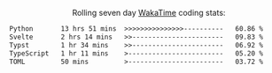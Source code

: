 <p align="center">Rolling seven day <a href="https://wakatime.com/@syrkis"/>WakaTime</a> coding stats:</p>
<!--START_SECTION:waka-->

```txt
Python       13 hrs 51 mins  >>>>>>>>>>>>>>>----------   60.86 %
Svelte       2 hrs 14 mins   >>-----------------------   09.83 %
Typst        1 hr 34 mins    >>-----------------------   06.92 %
TypeScript   1 hr 11 mins    >------------------------   05.20 %
TOML         50 mins         >------------------------   03.72 %
```

<!--END_SECTION:waka-->

